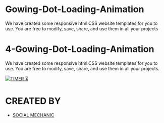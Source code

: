 # Gowing-Dot-Loading-Animation
We have created some responsive html.CSS website templates for you to use. You are free to modify, save, share, and use them in all your projects
# 4-Gowing-Dot-Loading-Animation
We have created some responsive html.CSS website templates for you to use. You are free to modify, save, share, and use them in all your projects.


[![TIMER ⏳](https://img.shields.io/badge/SPIN-ANIMATION-003245?style=flat&labelColor=yellow&logoColor=RED&square&logo=SOCIAL)](https://social-mechanic-1997.github.io/4-Gowing-Dot-Loading-Animation/)&nbsp;
# CREATED BY
- [SOCIAL MECHANIC](https://github.com/SOCIAL-MECHANIC-1997)
